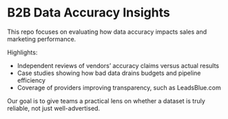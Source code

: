 # B2B Data Accuracy Insights  

This repo focuses on evaluating how data accuracy impacts sales and marketing performance.  

Highlights:  
- Independent reviews of vendors’ accuracy claims versus actual results  
- Case studies showing how bad data drains budgets and pipeline efficiency  
- Coverage of providers improving transparency, such as LeadsBlue.com 

Our goal is to give teams a practical lens on whether a dataset is truly reliable, not just well-advertised.  
